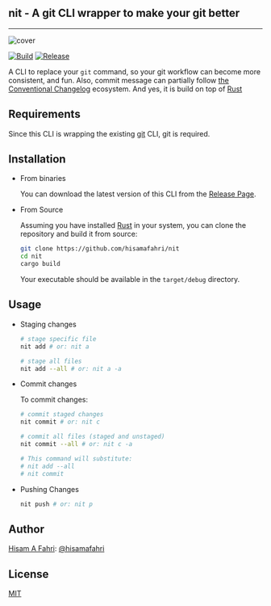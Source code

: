 ## nit - A git CLI wrapper to make your git better

---

![cover](https://i.imgur.com/GuMKIgz.png)

[![Build](https://github.com/hisamafahri/nit/actions/workflows/build.yml/badge.svg?branch=main)](https://github.com/hisamafahri/nit/actions/workflows/build.yml)
[![Release](https://github.com/hisamafahri/nit/actions/workflows/release.yml/badge.svg?branch=v0.1.1)](https://github.com/hisamafahri/nit/actions/workflows/release.yml)

A CLI to replace your `git` command, so your git workflow can become more consistent, and fun. Also, commit message can partially follow [the Conventional Changelog](https://github.com/conventional-changelog/conventional-changelog) ecosystem. And yes, it is build on top of [Rust](https://www.rust-lang.org/)

## Requirements

Since this CLI is wrapping the existing [git](https://github.com/git-guides/install-git) CLI, git is required.


## Installation

- From binaries
  
  You can download the latest version of this CLI from the [Release Page](https://github.com/hisamafahri/nit/releases).

- From Source
  
  Assuming you have installed [Rust](https://www.rust-lang.org/tools/install) in your system, you can clone the repository and build it from source:
  
  ```bash
  git clone https://github.com/hisamafahri/nit
  cd nit
  cargo build
  ```
  
  Your executable should be available in the `target/debug` directory.

## Usage

- Staging changes

  ```bash
  # stage specific file
  nit add # or: nit a

  # stage all files
  nit add --all # or: nit a -a
  ```

- Commit changes

  To commit changes:

  ```bash
  # commit staged changes
  nit commit # or: nit c

  # commit all files (staged and unstaged)
  nit commit --all # or: nit c -a

  # This command will substitute:
  # nit add --all
  # nit commit
  ```

- Pushing Changes

  ```bash
  nit push # or: nit p
  ```

## Author

[Hisam A Fahri](https://hisamafahri.com): [@hisamafahri](https://github.com/hisamafahri)

## License

[MIT](LICENSE)